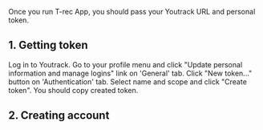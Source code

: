Once you run T-rec App, you should pass your Youtrack URL and personal token. 

## 1. Getting token

Log in to Youtrack. Go to your profile menu and click "Update personal information and manage logins" link on 'General' tab. Click "New token..." button on 'Authentication' tab. Select name and scope and click "Create token". You should copy created token.

## 2. Creating account

